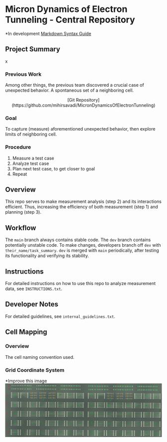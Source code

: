 # Micron Dynamics of Electron Tunneling - Central Repository

*In development
[Markdown Syntax Guide](https://www.markdownguide.org/basic-syntax/)

## Project Summary
x

### Previous Work
Among other things, the previous team discovered a crucial case of unexpected behavior. A spontaneous set of a neighboring cell.
<center>[Git Repository](https://github.com/mihirsavadi/MicronDynamicsOfElectronTunneling)</center>
	
### Goal
To capture (measure) aforementioned unexpected behavior, then explore limits of neighboring cell.

### Procedure
1. Measure a test case
2. Analyze test case
3. Plan next test case, to get closer to goal
4. Repeat

## Overview
This repo serves to make measurement analysis (step 2) and its interactions efficient. Thus, increasing the efficiency of both measurement (step 1) and planning (step 3).

## Workflow
The `main` branch always contains stable code. The `dev` branch contains potentially unstable code. To make changes, developers branch off `dev` with `their_name/task_summary`. `dev` is merged with `main` periodically, after testing its functionality and verifying its stability. 

## Instructions
For detailed instructions on how to use this repo to analyze measurement data, see `INSTRUCTIONS.txt`.
	
## Developer Notes
For detailed guidelines, see `internal_guidelines.txt`. 

## Cell Mapping

### Overview
The cell naming convention used.

### Grid Coordinate System
*Improve this image
![An illustration of the grid coordinate system](/old_guidelines/summary_paper/figures/maskcoord.jpg)




